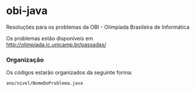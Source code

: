 # obi-java

Resoluções para os problemas da OBI - Olimpíada Brasileira de Informática

Os problemas estão disponíveis em http://olimpiada.ic.unicamp.br/passadas/

### Organização

Os códigos estarão organizados da seguinte forma:
```
ano/nivel/NomeDoProblema.java
```